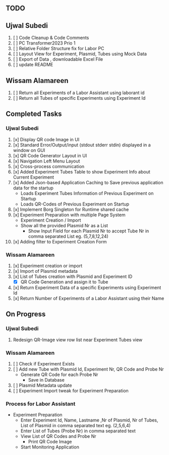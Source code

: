 ## TODO
## Ujwal Subedi
1. [ ] Code Cleanup & Code Comments
2. [ ] PC Transformer2023 Prio 1
3. [ ] Relative Folder Structure fix for Labor PC
4. [ ] Layout View for Experiment, Plasmid, Tubes using Mock Data
5. [ ] Export of Data , downloadable Excel File
6. [ ] update README 

## Wissam Alamareen
1. [ ] Return all Experiments of a Labor Assistant using laborant id
2. [ ] Return all Tubes of specific Experiments using Experiment Id

## Completed Tasks
### Ujwal Subedi
1. [x] Display QR code Image in UI
2. [x] Standard Error/Output/input (stdout stderr stdin) displayed in a window on GUI
3. [x] QR Code Generator Layout in UI
4. [x] Navigation Left Menu Layout
5. [x] Cross-process communication
6. [x] Added Experiment Tubes Table to show Experiment Info about Current Experiment
7. [x] Added Json-based Application Caching to Save previous application data for the startup
    - Loads Experiment Tubes Information of Previous Experiment on Startup
    - Loads QR-Codes of Previous Experiment on Startup
8. [x] Implement Borg Singleton for Runtime shared cache
9. [x] Experiment Preparation with multiple Page System 
    - Experiment Creation / Import
    - Show all the provided Plasmid Nr as a List 
        -  Show Input Field for each Plasmid Nr to accept Tube Nr in comma separated List eg. (5,7,8,12,24)
10. [x] Adding filter to Experiment Creation Form

### Wissam Alamareen
1. [x] Experiment creation or import
2. [x] Import of Plasmid metadata
3. [x] List of Tubes creation with Plasmid and Experiment ID
   - [x] QR Code Generation and assign it to Tube
4. [x] Return Experiment Data of a specific Experiments using Experiment Id
5. [x] Return Number of Experiments of a Labor Assistant using their Name 

## On Progress
### Ujwal Subedi
1. Redesign QR-Image view row list near Experiment Tubes view


### Wissam Alamareen
1. [ ] Check if Experiment Exists
2. [ ] Add new Tube with Plasmid Id, Experiment Nr, QR Code and Probe Nr
   * Generate QR Code for each Probe Nr
     * Save in Database
3. [ ] Plasmid Metadata update
4. [ ] Experiment Import tweak for Experiment Preparation

### Process for Labor Assistant
- Experiment Preparation
  - Enter Experiment Id, Name, Lastname ,Nr of Plasmid, Nr of Tubes, List of Plasmid in comma separated text eg. (2,5,6,4)
  - Enter List of Tubes (Probe Nr) in comma separated text
  - View List of QR Codes and Probe Nr 
    - Print QR Code Image 
  - Start Monitoring Application
